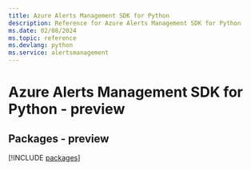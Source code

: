 ```yaml
---
title: Azure Alerts Management SDK for Python
description: Reference for Azure Alerts Management SDK for Python
ms.date: 02/08/2024
ms.topic: reference
ms.devlang: python
ms.service: alertsmanagement
---
```

# Azure Alerts Management SDK for Python - preview
## Packages - preview
[!INCLUDE [packages](alerts-management-index.md)]